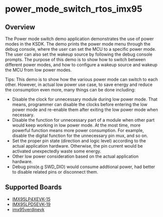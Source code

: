 # power_mode_switch_rtos_imx95

## Overview
The Power mode switch demo application demonstrates the use of power modes in the KSDK. The demo prints the power mode menu
through the debug console, where the user can set the MCU to a specific power mode. The user can also set the wakeup
source by following the debug console prompts. The purpose of this demo is to show how to switch between different power
 modes, and how to configure a wakeup source and wakeup the MCU from low power modes.

 Tips:
 This demo is to show how the various power mode can switch to each other. However, in actual low power use case, to save energy and reduce the consumption even more, many things can be done including:
 - Disable the clock for unnecessary module during low power mode. That means, programmer can disable the clocks before entering the low power mode and re-enable them after exiting the low power mode when necessary.
 - Disable the function for unnecessary part of a module when other part would keep working in low power mode. At the most time, more powerful function means more power consumption. For example, disable the digital function for the unnecessary pin mux, and so on.
 - Set the proper pin state (direction and logic level) according to the actual application hardware. Otherwise, the pin current would be activated unexpectedly waste some energy.
 - Other low power consideration based on the actual application hardware.
 - Debug pins(e.g SWD_DIO) would consume addtional power, had better to disable related pins or disconnect them.

## Supported Boards
- [IMX95LP4XEVK-15](../../_boards/imx95lp4xevk15/demo_apps/power_mode_switch/example_board_readme.md)
- [IMX95LPD5EVK-19](../../_boards/imx95lpd5evk19/demo_apps/power_mode_switch/example_board_readme.md)
- [imx95verdinevk](../../_boards/imx95verdinevk/demo_apps/power_mode_switch/example_board_readme.md)
